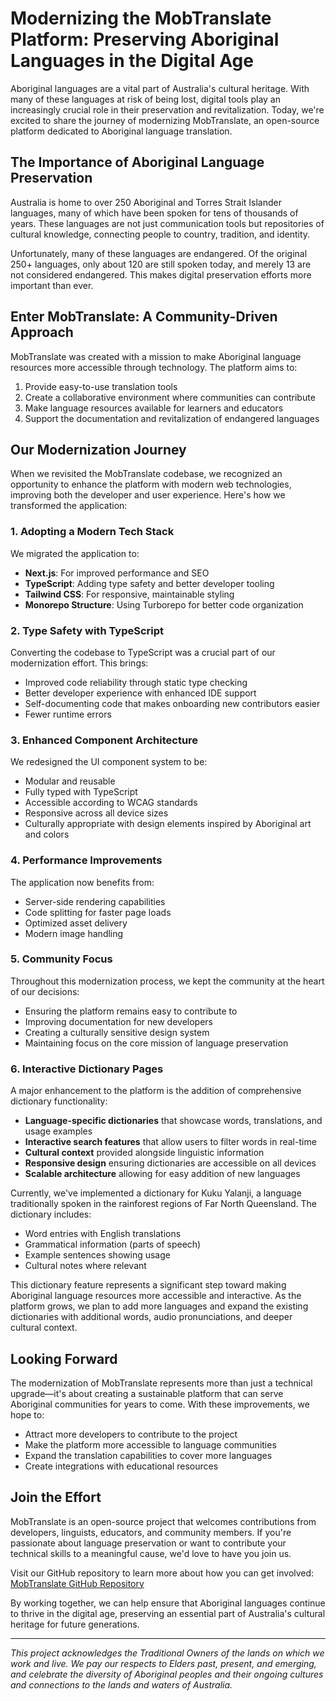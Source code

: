 # Modernizing the MobTranslate Platform: Preserving Aboriginal Languages in the Digital Age

Aboriginal languages are a vital part of Australia's cultural heritage. With many of these languages at risk of being lost, digital tools play an increasingly crucial role in their preservation and revitalization. Today, we're excited to share the journey of modernizing MobTranslate, an open-source platform dedicated to Aboriginal language translation.

## The Importance of Aboriginal Language Preservation

Australia is home to over 250 Aboriginal and Torres Strait Islander languages, many of which have been spoken for tens of thousands of years. These languages are not just communication tools but repositories of cultural knowledge, connecting people to country, tradition, and identity.

Unfortunately, many of these languages are endangered. Of the original 250+ languages, only about 120 are still spoken today, and merely 13 are not considered endangered. This makes digital preservation efforts more important than ever.

## Enter MobTranslate: A Community-Driven Approach

MobTranslate was created with a mission to make Aboriginal language resources more accessible through technology. The platform aims to:

1. Provide easy-to-use translation tools
2. Create a collaborative environment where communities can contribute
3. Make language resources available for learners and educators
4. Support the documentation and revitalization of endangered languages

## Our Modernization Journey

When we revisited the MobTranslate codebase, we recognized an opportunity to enhance the platform with modern web technologies, improving both the developer and user experience. Here's how we transformed the application:

### 1. Adopting a Modern Tech Stack

We migrated the application to:

- **Next.js**: For improved performance and SEO
- **TypeScript**: Adding type safety and better developer tooling
- **Tailwind CSS**: For responsive, maintainable styling
- **Monorepo Structure**: Using Turborepo for better code organization

### 2. Type Safety with TypeScript

Converting the codebase to TypeScript was a crucial part of our modernization effort. This brings:

- Improved code reliability through static type checking
- Better developer experience with enhanced IDE support
- Self-documenting code that makes onboarding new contributors easier
- Fewer runtime errors

### 3. Enhanced Component Architecture

We redesigned the UI component system to be:

- Modular and reusable
- Fully typed with TypeScript
- Accessible according to WCAG standards
- Responsive across all device sizes
- Culturally appropriate with design elements inspired by Aboriginal art and colors

### 4. Performance Improvements

The application now benefits from:

- Server-side rendering capabilities
- Code splitting for faster page loads
- Optimized asset delivery
- Modern image handling

### 5. Community Focus

Throughout this modernization process, we kept the community at the heart of our decisions:

- Ensuring the platform remains easy to contribute to
- Improving documentation for new developers
- Creating a culturally sensitive design system
- Maintaining focus on the core mission of language preservation

### 6. Interactive Dictionary Pages

A major enhancement to the platform is the addition of comprehensive dictionary functionality:

- **Language-specific dictionaries** that showcase words, translations, and usage examples
- **Interactive search features** that allow users to filter words in real-time
- **Cultural context** provided alongside linguistic information
- **Responsive design** ensuring dictionaries are accessible on all devices
- **Scalable architecture** allowing for easy addition of new languages

Currently, we've implemented a dictionary for Kuku Yalanji, a language traditionally spoken in the rainforest regions of Far North Queensland. The dictionary includes:

- Word entries with English translations
- Grammatical information (parts of speech)
- Example sentences showing usage
- Cultural notes where relevant

This dictionary feature represents a significant step toward making Aboriginal language resources more accessible and interactive. As the platform grows, we plan to add more languages and expand the existing dictionaries with additional words, audio pronunciations, and deeper cultural context.

## Looking Forward

The modernization of MobTranslate represents more than just a technical upgrade—it's about creating a sustainable platform that can serve Aboriginal communities for years to come. With these improvements, we hope to:

- Attract more developers to contribute to the project
- Make the platform more accessible to language communities
- Expand the translation capabilities to cover more languages
- Create integrations with educational resources

## Join the Effort

MobTranslate is an open-source project that welcomes contributions from developers, linguists, educators, and community members. If you're passionate about language preservation or want to contribute your technical skills to a meaningful cause, we'd love to have you join us.

Visit our GitHub repository to learn more about how you can get involved: [MobTranslate GitHub Repository](https://github.com/mobtranslate)

By working together, we can help ensure that Aboriginal languages continue to thrive in the digital age, preserving an essential part of Australia's cultural heritage for future generations.

---

*This project acknowledges the Traditional Owners of the lands on which we work and live. We pay our respects to Elders past, present, and emerging, and celebrate the diversity of Aboriginal peoples and their ongoing cultures and connections to the lands and waters of Australia.*
